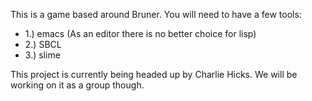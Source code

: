 This is a game based around Bruner. 
You will need to have a few tools:              
 * 1.) emacs (As an editor there is no better choice for lisp)               
 * 2.) SBCL                                                                 
 * 3.) slime                                                                 

This project is currently being headed up by Charlie Hicks.
We will be working on it as a group though.
